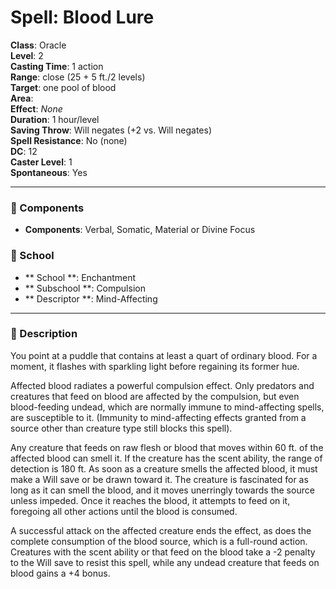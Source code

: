
# Spell: Blood Lure
**Class**: Oracle  
**Level**: 2  
**Casting Time**: 1 action  
**Range**: close (25 + 5 ft./2 levels)  
**Target**: one pool of blood  
**Area**:   
**Effect**: _None_  
**Duration**: 1 hour/level  
**Saving Throw**: Will negates (+2 vs. Will negates)  
**Spell Resistance**: No (none)  
**DC**: 12  
**Caster Level**: 1  
**Spontaneous**: Yes

---

### 🔮 Components
- **Components**: Verbal, Somatic, Material or Divine Focus

### 🏫 School
- ** School **: Enchantment
- ** Subschool **: Compulsion
- ** Descriptor **: Mind-Affecting
---

### 📜 Description
You point at a puddle that contains at least a quart of ordinary blood. For a moment, it flashes with sparkling light before regaining its former hue.

Affected blood radiates a powerful compulsion effect. Only predators and creatures that feed on blood are affected by the compulsion, but even blood-feeding undead, which are normally immune to mind-affecting spells, are susceptible to it. (Immunity to mind-affecting effects granted from a source other than creature type still blocks this spell).

Any creature that feeds on raw flesh or blood that moves within 60 ft. of the affected blood can smell it. If the creature has the scent ability, the range of detection is 180 ft. As soon as a creature smells the affected blood, it must make a Will save or be drawn toward it. The creature is fascinated for as long as it can smell the blood, and it moves unerringly towards the source unless impeded. Once it reaches the blood, it attempts to feed on it, foregoing all other actions until the blood is consumed.

A successful attack on the affected creature ends the effect, as does the complete consumption of the blood source, which is a full-round action. Creatures with the scent ability or that feed on the blood take a -2 penalty to the Will save to resist this spell, while any undead creature that feeds on blood gains a +4 bonus.
